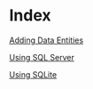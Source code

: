 # Index

[Adding Data Entities](./adding-entities.md)

[Using SQL Server](./sql-server-provider.md)

[Using SQLite](./sqlite-provider.md)
